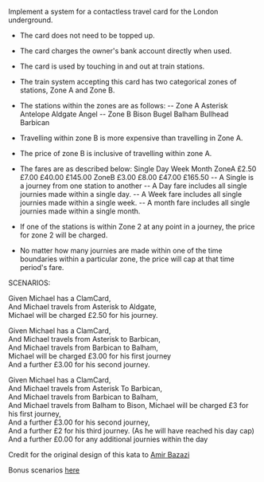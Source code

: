 Implement a system for a contactless travel card for the London underground.

* The card does not need to be topped up.
* The card charges the owner's bank account directly when used.
* The card is used by touching in and out at train stations.
* The train system accepting this card has two categorical zones of stations, Zone A and Zone B.
* The stations within the zones are as follows:
        -- Zone A
          Asterisk
          Antelope
          Aldgate
          Angel
        -- Zone B
          Bison
          Bugel
          Balham
          Bullhead
          Barbican

* Travelling within zone B is more expensive than travelling in Zone A.
* The price of zone B is inclusive of travelling within zone A.
* The fares are as described below:
                        Single  Day     Week    Month
                ZoneA   £2.50   £7.00   £40.00  £145.00
                ZoneB   £3.00   £8.00   £47.00  £165.50
        -- A Single is a journey from one station to another
        -- A Day fare includes all single journies made within a single day.
        -- A Week fare includes all single journies made within a single week.
        -- A month fare includes all single journies made within a single month.

* If one of the stations is within Zone 2 at any point in a journey, the price for zone 2 will be charged.
* No matter how many journies are made within one of the time boundaries within a particular zone, the price will cap at that time period's fare.

SCENARIOS:

Given Michael has a ClamCard,  
And Michael travels from Asterisk to Aldgate,  
Michael will be charged £2.50 for his journey.

Given Michael has a ClamCard,  
And Michael travels from Asterisk to Barbican,  
And Michael travels from Barbican to Balham,  
Michael will be charged £3.00 for his first journey  
And a further £3.00 for his second journey.

Given Michael has a ClamCard,  
And Michael travels from Asterisk To Barbican,  
And Michael travels from Barbican to Balham,  
And Michael travels from Balham to Bison,
Michael will be charged £3 for his first journey,  
And a further £3.00 for his second journey,  
And a further £2 for his third journey. (As he will have reached his day cap)
And a further £0.00 for any additional journies within the day

Credit for the original design of this kata to [Amir Bazazi](https://github.com/amiralibazazi)

Bonus scenarios [here](https://gist.github.com/amiralibazazi/a9d57d40886604887d8e)
